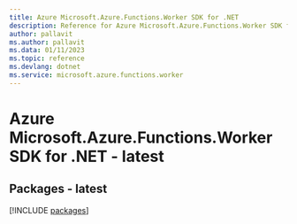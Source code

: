 ```yaml
---
title: Azure Microsoft.Azure.Functions.Worker SDK for .NET
description: Reference for Azure Microsoft.Azure.Functions.Worker SDK for .NET
author: pallavit
ms.author: pallavit
ms.data: 01/11/2023
ms.topic: reference
ms.devlang: dotnet
ms.service: microsoft.azure.functions.worker
---
```

# Azure Microsoft.Azure.Functions.Worker SDK for .NET - latest
## Packages - latest
[!INCLUDE [packages](microsoft.azure.functions.worker-index.md)]